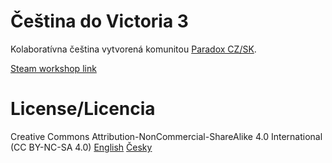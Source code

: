 # Čeština do Victoria 3
Kolaboratívna čeština vytvorená komunitou [Paradox CZ/SK](https://discord.gg/paradox-cz-sk).

[Steam workshop link](https://steamcommunity.com/sharedfiles/filedetails/?id=3440264996)

# License/Licencia
Creative Commons Attribution-NonCommercial-ShareAlike 4.0 International (CC BY-NC-SA 4.0)
[English](https://creativecommons.org/licenses/by-nc-sa/4.0/deed.en)
[Česky](https://creativecommons.org/licenses/by-nc-sa/4.0/deed.cs)